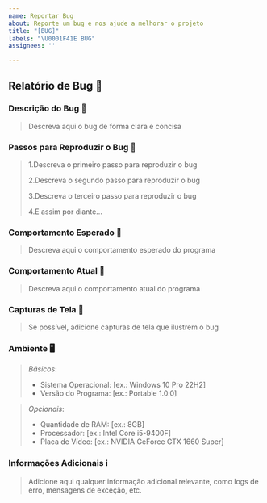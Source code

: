 ```yaml
---
name: Reportar Bug
about: Reporte um bug e nos ajude a melhorar o projeto
title: "[BUG]"
labels: "\U0001F41E BUG"
assignees: ''

---
```


## Relatório de Bug 🐛

### Descrição do Bug 📝

> Descreva aqui o bug de forma clara e concisa

### Passos para Reproduzir o Bug 🔄

> 1.Descreva o primeiro passo para reproduzir o bug
>
> 2.Descreva o segundo passo para reproduzir o bug
>
>3.Descreva o terceiro passo para reproduzir o bug
>
> 4.E assim por diante...

### Comportamento Esperado 🧐

> Descreva aqui o comportamento esperado do programa

### Comportamento Atual 🤔

> Descreva aqui o comportamento atual do programa

### Capturas de Tela 📸

> Se possível, adicione capturas de tela que ilustrem o bug

### Ambiente 🖥️
>_Básicos_:
> - Sistema Operacional: [ex.: Windows 10 Pro 22H2]
> - Versão do Programa: [ex.: Portable 1.0.0]

>_Opcionais_:
> - Quantidade de RAM: [ex.: 8GB]
> - Processador: [ex.: Intel Core i5-9400F]
> - Placa de Vídeo: [ex.: NVIDIA GeForce GTX 1660 Super]


### Informações Adicionais ℹ️

> Adicione aqui qualquer informação adicional relevante, como logs de erro, mensagens de exceção, etc.

